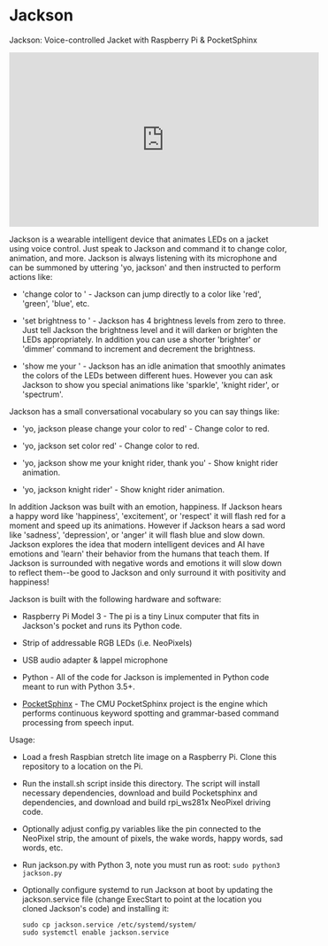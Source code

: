 # Jackson
Jackson: Voice-controlled Jacket with Raspberry Pi &amp; PocketSphinx

<iframe width="560" height="315" src="https://www.youtube.com/embed/D0Vzyq3gjkk" frameborder="0" allow="accelerometer; autoplay; encrypted-media; gyroscope; picture-in-picture" allowfullscreen></iframe>

Jackson is a wearable intelligent device that animates LEDs on a jacket using voice control.  Just speak to Jackson and command it to change
color, animation, and more.  Jackson is always listening with its microphone
and can be summoned by uttering 'yo, jackson' and then instructed to perform
actions like:

*   'change color to <color>' - Jackson can jump directly to a color like
    'red', 'green', 'blue', etc.

*   'set brightness to <brightness>' - Jackson has 4 brightness levels from
    zero to three.  Just tell Jackson the brightness level and it will darken
    or brighten the LEDs appropriately.  In addition you can use a shorter
    'brighter' or 'dimmer' command to increment and decrement the brightness.

*   'show me your <animation>' - Jackson has an idle animation that smoothly
    animates the colors of the LEDs between different hues.  However you can
    ask Jackson to show you special animations like 'sparkle', 'knight rider',
    or 'spectrum'.

Jackson has a small conversational vocabulary so you can say things like:

*   'yo, jackson please change your color to red' - Change color to red.

*   'yo, jackson set color red' - Change color to red.

*   'yo, jackson show me your knight rider, thank you' - Show knight rider animation.

*   'yo, jackson knight rider' - Show knight rider animation.

In addition Jackson was built with an emotion, happiness.  If Jackson hears a
happy word like 'happiness', 'excitement', or 'respect' it will flash red for
a moment and speed up its animations.  However if Jackson hears a sad word
like 'sadness', 'depression', or 'anger' it will flash blue and slow down.
Jackson explores the idea that modern intelligent devices and AI have emotions
and 'learn' their behavior from the humans that teach them.  If Jackson is
surrounded with negative words and emotions it will slow down to reflect them--be good to Jackson and only surround it with positivity and happiness!

Jackson is built with the following hardware and software:

*   Raspberry Pi Model 3 - The pi is a tiny Linux computer that fits in
    Jackson's pocket and runs its Python code.

*   Strip of addressable RGB LEDs (i.e. NeoPixels)

*   USB audio adapter & lappel microphone

*   Python - All of the code for Jackson is implemented in Python code meant to
    run with Python 3.5+.

*   [PocketSphinx](https://github.com/cmusphinx/pocketsphinx) - The CMU
    PocketSphinx project is the engine which performs continuous keyword
    spotting and grammar-based command processing from speech input.

Usage:

*   Load a fresh Raspbian stretch lite image on a Raspberry Pi.  Clone this
    repository to a location on the Pi.

*   Run the install.sh script inside this directory. The script will install
    necessary dependencies, download and build Pocketsphinx and dependencies,
    and download and build rpi_ws281x NeoPixel driving code.

*   Optionally adjust config.py variables like the pin connected to the
    NeoPixel strip, the amount of pixels, the wake words, happy words, sad
    words, etc.

*   Run jackson.py with Python 3, note you must run as root: `sudo python3 jackson.py`

*   Optionally configure systemd to run Jackson at boot by updating the
    jackson.service file (change ExecStart to point at the location you
    cloned Jackson's code) and installing it:

        sudo cp jackson.service /etc/systemd/system/
        sudo systemctl enable jackson.service
